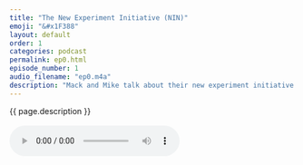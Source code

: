 ```yaml
---
title: "The New Experiment Initiative (NIN)"
emoji: "&#x1F388"
layout: default
order: 1
categories: podcast
permalink: ep0.html
episode_number: 1
audio_filename: "ep0.m4a"
description: "Mack and Mike talk about their new experiment initiative."
---
```


<p>
    {{ page.description }}
    <br />
    <br />
    <audio controls="">
    <source src="{{ site.podcast_audio_prefix | append: page.audio_filename }}" type="audio/x-m4a" />
    Your browser does not support the audio element.
    </audio>
</p>

